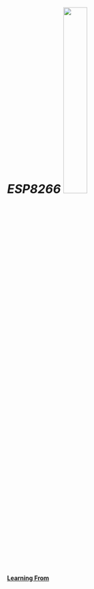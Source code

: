 # *ESP8266* <img src="http://domoticx.com/wp-content/uploads/2015/12/Espressif-logo.png" height=33.33%></img>
#### [Learning From](https://randomnerdtutorials.com/projects-esp8266/)

